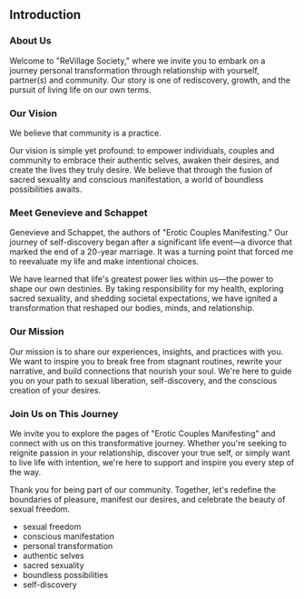 ## Introduction

### About Us

Welcome to "ReVillage Society," where we invite you to embark on a journey personal transformation through relationship with yourself, partner(s) and community. Our story is one of rediscovery, growth, and the pursuit of living life on our own terms.

### Our Vision

We believe that community is a practice. 


Our vision is simple yet profound: to empower individuals, couples and community to embrace their authentic selves, awaken their desires, and create the lives they truly desire. We believe that through the fusion of sacred sexuality and conscious manifestation, a world of boundless possibilities awaits.

### Meet Genevieve and Schappet

Genevieve and Schappet, the authors of "Erotic Couples Manifesting." Our journey of self-discovery began after a significant life event—a divorce that marked the end of a 20-year marriage. It was a turning point that forced me to reevaluate my life and make intentional choices.

We have learned that life's greatest power lies within us—the power to shape our own destinies. By taking responsibility for my health, exploring sacred sexuality, and shedding societal expectations, we have ignited a transformation that reshaped our bodies, minds, and relationship.

### Our Mission

Our mission is to share our experiences, insights, and practices with you. We want to inspire you to break free from stagnant routines, rewrite your narrative, and build connections that nourish your soul. We're here to guide you on your path to sexual liberation, self-discovery, and the conscious creation of your desires.

### Join Us on This Journey

We invite you to explore the pages of "Erotic Couples Manifesting" and connect with us on this transformative journey. Whether you're seeking to reignite passion in your relationship, discover your true self, or simply want to live life with intention, we're here to support and inspire you every step of the way.

Thank you for being part of our community. Together, let's redefine the boundaries of pleasure, manifest our desires, and celebrate the beauty of sexual freedom.



- sexual freedom
- conscious manifestation
- personal transformation
- authentic selves
- sacred sexuality
- boundless possibilities
- self-discovery

